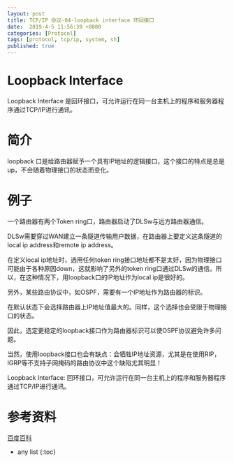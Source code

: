 ```yaml
---
layout: post
title: TCP/IP 协议-04-loopback interface 环回接口
date:  2019-4-5 11:56:39 +0800
categories: [Protocol]
tags: [protocol, tcp/ip, system, sh]
published: true
---
```


# Loopback Interface

Loopback Interface 是回环接口，可允许运行在同一台主机上的程序和服务器程序通过TCP/IP进行通讯。

# 简介

loopback 口是给路由器赋予一个具有IP地址的逻辑接口，这个接口的特点是总是up，不会随着物理接口的状态而变化。

# 例子

一个路由器有两个Token ring口，路由器启动了DLSw与远方路由器通信。

DLSw需要穿过WAN建立一条隧道传输用户数据，在路由器上要定义这条隧道的local ip address和remote ip address。

在定义local ip地址时，选用任何token ring接口地址都不是太好，因为物理接口可能由于各种原因down，这就影响了另外的token ring口通过DLSw的通信。所以，在这种情况下，用loopback口的IP地址作为local ip是很好的。

另外，某些路由协议中，如OSPF，需要有一个IP地址作为路由器的标识。

在默认状态下会选择路由器上IP地址值最大的。同样，这个选择也会受限于物理接口的状态。

因此，选定更稳定的loopback接口作为路由器标识可以使OSPF协议避免许多问题。

当然，使用loopback接口也会有缺点：会牺牲IP地址资源，尤其是在使用RIP，IGRP等不支持子网掩码的路由协议中这个缺陷尤其明显！

Loopback Interface: 回环接口，可允许运行在同一台主机上的程序和服务器程序通过TCP/IP进行通讯。

# 参考资料

[百度百科](https://baike.baidu.com/item/Loopback%20Interface)

* any list
{:toc}












